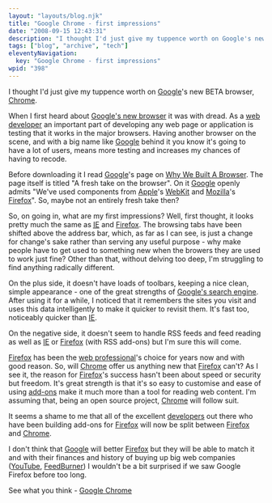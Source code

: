 ```yaml
---
layout: "layouts/blog.njk"
title: "Google Chrome - first impressions"
date: "2008-09-15 12:43:31"
description: "I thought I'd just give my tuppence worth on Google's new BETA browser, Chrome"
tags: ["blog", "archive", "tech"]
eleventyNavigation:
  key: "Google Chrome - first impressions"
wpid: "398"
---
```


I thought I'd just give my tuppence worth on <a href="http://www.google.co.uk" target="_blank">Google</a>'s new BETA browser, <a href="http://www.google.com/chrome" target="_blank">Chrome</a>.

When I first heard about <a href="http://www.google.com/chrome" target="_blank">Google's new browser</a> it was with dread. As a <a href="http://www.chris-smith-web.com/wp/" target="_self">web developer</a> an important part of developing any web page or application is testing that it works in the major browsers. Having another browser on the scene, and with a big name like <a href="http://www.google.co.uk" target="_blank">Google</a> behind it you know it's going to have a lot of users, means more testing and increases my chances of having to recode.

Before downloading it I read <a href="http://www.google.co.uk" target="_blank">Google</a>'s page on <a href="http://www.google.com/chrome/intl/en-GB/why.html?hl=en-GB" target="_blank">Why We Built A Browser</a>. The page itself is titled "A fresh take on the browser". On it <a href="http://www.google.co.uk" target="_blank">Google</a> openly admits "We've used components from <a href="http://www.apple.com" target="_blank">Apple</a>'s <a href="http://webkit.org/" target="_blank">WebKit</a> and <a href="http://www.mozilla.org" target="_blank">Mozilla</a>'s <a href="http://www.mozilla.com/firefox/" target="_blank">Firefox</a>". So, maybe not an entirely fresh take then?

So, on going in, what are my first impressions? Well, first thought, it looks pretty much the same as <a href="http://www.microsoft.com/windows/products/winfamily/ie/default.mspx" target="_blank"><abbr title="Internet Explorer">IE</abbr></a> and <a href="http://www.mozilla.com/firefox/" target="_blank">Firefox</a>. The browsing tabs have been shifted above the address bar, which, as far as I can see, is just a change for change's sake rather than serving any useful purpose - why make people have to get used to something new when the browers they are used to work just fine? Other than that, without delving too deep, I'm struggling to find anything radically different.

On the plus side, it doesn't have loads of toolbars, keeping a nice clean, simple appearance - one of the great strengths of <a href="http://www.google.co.uk" target="_blank">Google's search engine</a>. After using it for a while, I noticed that it remembers the sites you visit and uses this data intelligently to make it quicker to revisit them. It's fast too, noticeably quicker than <a href="http://www.microsoft.com/windows/products" target="_blank">IE</a>.

On the negative side, it doesn't seem to handle RSS feeds and feed reading as well as <a href="http://www.microsoft.com/windows/products" target="_blank">IE</a> or <a href="http://www.mozilla.com/firefox/" target="_blank">Firefox</a> (with RSS add-ons) but I'm sure this will come.

<a href="http://www.mozilla.com/firefox/" target="_blank">Firefox</a> has been the <a href="http://www.chris-smith-web.com/wp/" target="_self">web professional</a>'s choice for years now and with good reason. So, will <a href="http://www.google.com/chrome" target="_blank">Chrome</a> offer us anything new that <a href="http://www.mozilla.com/firefox/" target="_blank">Firefox</a> can't? As I see it, the reason for <a href="http://www.mozilla.com/firefox/" target="_blank">Firefox</a>'s success hasn't been about speed or security but freedom. It's great strength is that it's so easy to customise and ease of using <a href="https://addons.mozilla.org/en-US/firefox/" target="_blank">add-ons</a> make it much more than a tool for reading web content. I'm assuming that, being an open source project, <a href="http://www.google.com/chrome" target="_blank">Chrome</a> will follow suit.

It seems a shame to me that all of the excellent <a href="http://www.chris-smith-web.com/wp/" target="_self">developers</a> out there who have been building add-ons for <a href="http://www.mozilla.com/firefox/" target="_blank">Firefox</a> will now be split between <a href="http://www.mozilla.com/firefox/" target="_blank">Firefox</a> and <a href="http://www.google.com/chrome" target="_blank">Chrome</a>.

I don't think that <a href="http://www.google.co.uk" target="_blank">Google</a> will better <a href="http://www.mozilla.com/firefox/" target="_blank">Firefox</a> but they will be able to match it and with their finances and history of buying up big web companies (<a href="http://www.youtube.com" target="_blank">YouTube</a>, <a href="http://www.feedburner.com" target="_blank">FeedBurner</a>) I wouldn't be a bit surprised if we saw Google Firefox before too long.

See what you think - <a href="http://www.google.com/chrome" target="_blank">Google Chrome</a>
